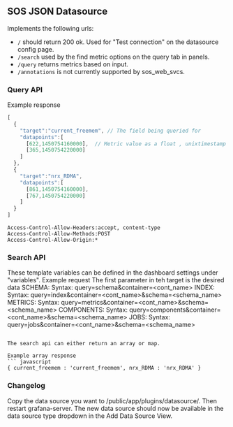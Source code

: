 ## SOS JSON Datasource

Implements the following urls:

 * `/` should return 200 ok. Used for "Test connection" on the datasource config page.
 * `/search` used by the find metric options on the query tab in panels.
 * `/query` returns metrics based on input.
 * `/annotations` is not currently supported by sos_web_svcs.

### Query API

Example response
``` javascript
[
  {
    "target":"current_freemem", // The field being queried for
    "datapoints":[
      [622,1450754160000],  // Metric value as a float , unixtimestamp in milliseconds
      [365,1450754220000]
    ]
  },
  {
    "target":"nrx_RDMA",
    "datapoints":[
      [861,1450754160000],
      [767,1450754220000]
    ]
  }
]
```

```
Access-Control-Allow-Headers:accept, content-type
Access-Control-Allow-Methods:POST
Access-Control-Allow-Origin:*
```

### Search API
These template variables can be defined in the dashboard settings under "variables".
Example request
	The first parameter in teh target is the desired data
		SCHEMA:
			Syntax: query=schema&container=<cont_name>
		INDEX:
			Syntax: query=index&container=<cont_name>&schema=<schema_name>
		METRICS:
			Syntax: query=metrics&container=<cont_name>&schema=<schema_name>
		COMPONENTS:
			Syntax: query=components&container=<cont_name>&schema=<schema_name>
		JOBS:
			Syntax: query=jobs&container=<cont_name>&schema=<schema_name>
```

The search api can either return an array or map.

Example array response
``` javascript
{ current_freemem : 'current_freemem', nrx_RDMA : 'nrx_RDMA' }
```

### Changelog

Copy the data source you want to /public/app/plugins/datasource/. Then restart grafana-server. The new data source should now be available in the data source type dropdown in the Add Data Source View.

